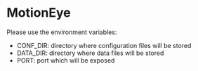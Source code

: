 # MotionEye

Please use the environment variables:

* CONF_DIR: directory where configuration files will be stored
* DATA_DIR: directory where data files will be stored
* PORT: port which will be exposed
